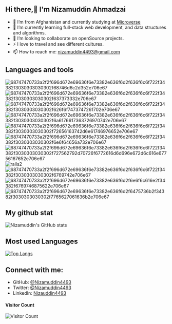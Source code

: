 ## Hi there,👋 I'm Nizamuddin Ahmadzai 

- 🔭 I’m from Afghanistan and currently studying at [Microverse](https://http://www.microverse.org)
- 🌱 I’m currently learning full-stack web development, and data structures and algorithms. 
- 👯 I’m looking to collaborate on openSource projects.
-  ⚡  I love to travel and see different cultures.
- 📫 How to reach me: [nizamuddin4493@gmail.com](https://mail.google.com/)

## Languages and tools
![68747470733a2f2f696d672e69636f6e73382e636f6d2f636f6c6f722f34382f3030303030302f68746d6c2d352e706e67](https://user-images.githubusercontent.com/78977308/146660063-a1522aa6-d8af-4587-967f-a53e59f3c3dd.png)
![68747470733a2f2f696d672e69636f6e73382e636f6d2f636f6c6f722f34382f3030303030302f637373332e706e67](https://user-images.githubusercontent.com/78977308/146660064-ac7a2c5c-4bd1-4ae0-b2cb-b83a0b5c88f3.png)
![68747470733a2f2f696d672e69636f6e73382e636f6d2f636f6c6f722f34382f3030303030302f626f6f7473747261702e706e67](https://user-images.githubusercontent.com/78977308/146660065-64346edf-424d-426e-b160-b1ec96827024.png)
![68747470733a2f2f696d672e69636f6e73382e636f6d2f636f6c6f722f34382f3030303030302f6a6176617363726970742e706e67](https://user-images.githubusercontent.com/78977308/146660059-b314c447-95b2-41b5-b4d5-5d2dd279baca.png)
![68747470733a2f2f696d672e69636f6e73382e636f6d2f636f6c6f722f34382f3030303030302f72656163742d6e61746976652e706e67](https://user-images.githubusercontent.com/78977308/146660043-47259220-cf52-4a6f-9e8c-c137999bf3aa.png)
![68747470733a2f2f696d672e69636f6e73382e636f6d2f636f6c6f722f34382f3030303030302f6e6f64656a732e706e67](https://user-images.githubusercontent.com/78977308/146660066-a1e79b77-d67f-4461-8c0b-bec3639d0ea5.png)
![68747470733a2f2f696d672e69636f6e73382e636f6d2f636f6c6f722f34382f3030303030302f727562792d70726f6772616d6d696e672d6c616e67756167652e706e67](https://user-images.githubusercontent.com/78977308/147789473-5c2d9c95-e2b5-4526-b319-01c787881a8f.png)
![rails2](https://user-images.githubusercontent.com/78977308/147789479-a3c58c59-37dc-455d-893d-96c2704ceeb4.png)
![68747470733a2f2f696d672e69636f6e73382e636f6d2f636f6c6f722f34382f3030303030302f6769742e706e67](https://user-images.githubusercontent.com/78977308/146660069-829c2c02-6e3f-4af4-87db-21afea039530.png)
![68747470733a2f2f696d672e69636f6e73382e636f6d2f6e6f6c616e2f34382f6769746875622e706e67](https://user-images.githubusercontent.com/78977308/147789370-3260b651-f544-484e-bdab-dca803f5331c.png)
![68747470733a2f2f696d672e69636f6e73382e636f6d2f6475736b2f34382f3030303030302f7765627061636b2e706e67](https://user-images.githubusercontent.com/78977308/147789432-4a4adfa0-3804-439b-bbae-5f63248ee740.png)


## My github stat
![Nizamuddin's GitHub stats](https://github-readme-stats.vercel.app/api?username=nizamuddin4493&show_icons=true)

## Most used Languages
[![Top Langs](https://github-readme-stats.vercel.app/api/top-langs/?username=nizamuddin4493&layout=compact)](https://github.com/nizamuddin4493/README.md)


## Connect with me:
- GitHub: [@Nizamuddin4493](https://github.com/Nizamuddin4493)
- Twitter: [@Nizamuddin4493](https://twitter.com/Nizamuddin4493)
- LinkedIn: [Nizauddin4493](https://www.linkedin.com/in/nizamuddin4493/)


#### Visitor Count
![Visitor Count](https://profile-counter.glitch.me/nizamuddin4493/count.svg)
